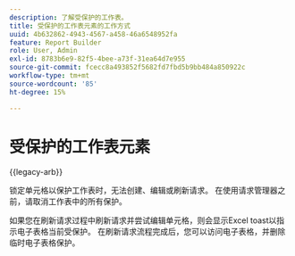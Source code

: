 ```yaml
---
description: 了解受保护的工作表。
title: 受保护的工作表元素的工作方式
uuid: 4b632862-4943-4567-a458-46a6548952fa
feature: Report Builder
role: User, Admin
exl-id: 8783b6e9-82f5-4bee-a73f-31ea64d7e955
source-git-commit: fcecc8a493852f5682fd7fbd5b9bb484a850922c
workflow-type: tm+mt
source-wordcount: '85'
ht-degree: 15%

---
```


# 受保护的工作表元素

{{legacy-arb}}

锁定单元格以保护工作表时，无法创建、编辑或刷新请求。 在使用请求管理器之前，请取消工作表中的所有保护。

如果您在刷新请求过程中刷新请求并尝试编辑单元格，则会显示Excel toast以指示电子表格当前受保护。 在刷新请求流程完成后，您可以访问电子表格，并删除临时电子表格保护。

